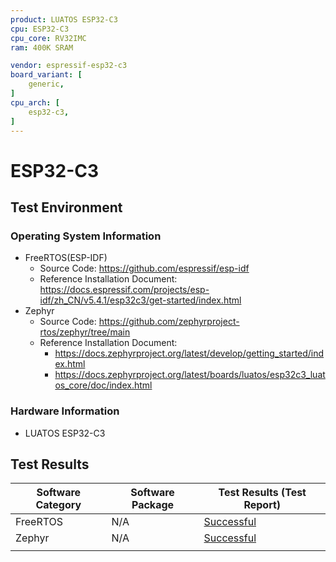 ```yaml
---
product: LUATOS ESP32-C3
cpu: ESP32-C3
cpu_core: RV32IMC
ram: 400K SRAM

vendor: espressif-esp32-c3
board_variant: [
    generic,
]
cpu_arch: [
    esp32-c3,
]
---
```


# ESP32-C3

## Test Environment

### Operating System Information

- FreeRTOS(ESP-IDF)
    - Source Code: https://github.com/espressif/esp-idf
    - Reference Installation Document: https://docs.espressif.com/projects/esp-idf/zh_CN/v5.4.1/esp32c3/get-started/index.html
- Zephyr
    - Source Code: https://github.com/zephyrproject-rtos/zephyr/tree/main
    - Reference Installation Document: 
        - https://docs.zephyrproject.org/latest/develop/getting_started/index.html
        - https://docs.zephyrproject.org/latest/boards/luatos/esp32c3_luatos_core/doc/index.html

### Hardware Information

- LUATOS ESP32-C3

## Test Results

| Software Category     | Software Package | Test Results (Test Report)                        |
| --------------------- | ---------------- | ------------------------------------------------- |
| FreeRTOS  | N/A              | [Successful][FreeRTOS]                                |
| Zephyr  | N/A             | [Successful][Zephyr]                                |
                             |

[FreeRTOS]: ./FreeRTOS/README.md
[Zephyr]: ./Zephyr/README.md
